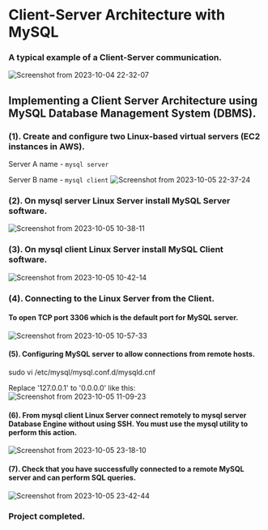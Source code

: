 # Client-Server Architecture with MySQL
### A typical example of a Client-Server communication.
![Screenshot from 2023-10-04 22-32-07](https://github.com/PromiseNwachukwu/Client-Server-Architecture-Project/assets/109115304/49a5228e-c5aa-401b-a09a-8461f72ca8c4)

## Implementing a Client Server Architecture using MySQL Database Management System (DBMS).
### (1). Create and configure two Linux-based virtual servers (EC2 instances in AWS). 
Server A name - `mysql server`

Server B name - `mysql client`
![Screenshot from 2023-10-05 22-37-24](https://github.com/PromiseNwachukwu/Client-Server-Architecture-Project/assets/109115304/74e8aabd-6bf0-4107-93a9-be830abe0fdb)

### (2). On mysql server Linux Server install MySQL Server software.
![Screenshot from 2023-10-05 10-38-11](https://github.com/PromiseNwachukwu/Client-Server-Architecture-Project/assets/109115304/e8d00f18-9a08-4727-972b-d6e0256e5755)

### (3). On mysql client Linux Server install MySQL Client software.
![Screenshot from 2023-10-05 10-42-14](https://github.com/PromiseNwachukwu/Client-Server-Architecture-Project/assets/109115304/e6859311-25b1-4bad-a4dc-fc1cf4650267)

### (4). Connecting to the Linux Server from the Client.
#### To open TCP port 3306 which is the default port for MySQL server.
![Screenshot from 2023-10-05 10-57-33](https://github.com/PromiseNwachukwu/Client-Server-Architecture-Project/assets/109115304/494561cd-3d6c-4dbf-afe3-75127c6d9eb4)

#### (5). Configuring MySQL server to allow connections from remote hosts. 
sudo vi /etc/mysql/mysql.conf.d/mysqld.cnf 

Replace '127.0.0.1' to '0.0.0.0' like this:
![Screenshot from 2023-10-05 11-09-23](https://github.com/PromiseNwachukwu/Client-Server-Architecture-Project/assets/109115304/67eaa86e-22a3-49b9-80da-aa7b1598b4fd)

#### (6). From mysql client Linux Server connect remotely to mysql server Database Engine without using SSH. You must use the mysql utility to perform this action.
![Screenshot from 2023-10-05 23-18-10](https://github.com/PromiseNwachukwu/Client-Server-Architecture-Project/assets/109115304/4afd94b8-fc32-4237-8b01-5d2369d0e630)

#### (7). Check that you have successfully connected to a remote MySQL server and can perform SQL queries.
![Screenshot from 2023-10-05 23-42-44](https://github.com/PromiseNwachukwu/Client-Server-Architecture-Project/assets/109115304/5b2893e6-d8d9-4327-94c0-a54279f6ecce)

### Project completed.

